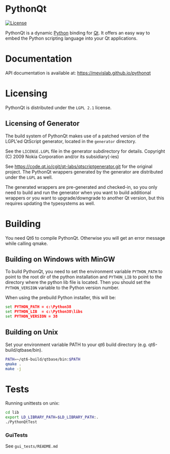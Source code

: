 # PythonQt

[![License](https://img.shields.io/github/license/mevislab/pythonqt.svg?color=blue)](LICENSE)

PythonQt is a dynamic [Python](https://www.python.org) binding for [Qt](https://www.qt.io).
It offers an easy way to embed the Python scripting language into
your Qt applications.

# Documentation

API documentation is available at: https://mevislab.github.io/pythonqt

# Licensing

PythonQt is distributed under the `LGPL 2.1` license.

## Licensing of Generator

The build system of PythonQt makes use of a patched version of the LGPL'ed QtScript
generator, located in the `generator` directory.

See the `LICENSE.LGPL` file in the generator subdirectory for details.
Copyright (C) 2009 Nokia Corporation and/or its subsidiary(-ies)

See https://code.qt.io/cgit/qt-labs/qtscriptgenerator.git for the original project.
The PythonQt wrappers generated by the generator are distributed under the `LGPL`
as well.

The generated wrappers are pre-generated and checked-in, so you only
need to build and run the generator when you want to build additional wrappers
or you want to upgrade/downgrade to another Qt version, but this requires
updating the typesystems as well.

# Building
You need Qt6 to compile PythonQt. Otherwise you will get an error message while calling qmake.

## Building on Windows with MinGW

To build PythonQt, you need to set the environment variable `PYTHON_PATH` to
point to the root dir of the python installation and `PYTHON_LIB` to point to 
the directory where the python lib file is located. Then you should set the
`PYTHON_VERSION` variable to the Python version number.

When using the prebuild Python installer, this will be:

```cmd
set PYTHON_PATH = c:\Python38
set PYTHON_LIB  = c:\Python38\libs
set PYTHON_VERSION = 38
```

## Building on Unix
Set your environment variable PATH to your qt6 build directory (e.g. qt6-build/qtbase/bin).
```bash
PATH=~/qt6-build/qtbase/bin:$PATH 
qmake .
make -j
```

# Tests
Running unittests on unix:
```bash
cd lib
export LD_LIBRARY_PATH=$LD_LIBRARY_PATH:.
./PythonQtTest
```

### GuiTests
See `gui_tests/README.md`

